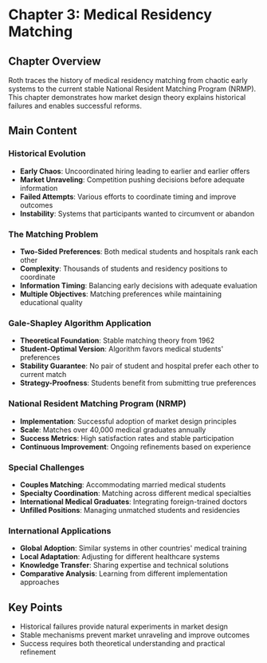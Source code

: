 # Chapter 3: Medical Residency Matching

## Chapter Overview
Roth traces the history of medical residency matching from chaotic early systems to the current stable National Resident Matching Program (NRMP). This chapter demonstrates how market design theory explains historical failures and enables successful reforms.

## Main Content

### Historical Evolution
- **Early Chaos**: Uncoordinated hiring leading to earlier and earlier offers
- **Market Unraveling**: Competition pushing decisions before adequate information
- **Failed Attempts**: Various efforts to coordinate timing and improve outcomes
- **Instability**: Systems that participants wanted to circumvent or abandon

### The Matching Problem
- **Two-Sided Preferences**: Both medical students and hospitals rank each other
- **Complexity**: Thousands of students and residency positions to coordinate
- **Information Timing**: Balancing early decisions with adequate evaluation
- **Multiple Objectives**: Matching preferences while maintaining educational quality

### Gale-Shapley Algorithm Application
- **Theoretical Foundation**: Stable matching theory from 1962
- **Student-Optimal Version**: Algorithm favors medical students' preferences
- **Stability Guarantee**: No pair of student and hospital prefer each other to current match
- **Strategy-Proofness**: Students benefit from submitting true preferences

### National Resident Matching Program (NRMP)
- **Implementation**: Successful adoption of market design principles
- **Scale**: Matches over 40,000 medical graduates annually
- **Success Metrics**: High satisfaction rates and stable participation
- **Continuous Improvement**: Ongoing refinements based on experience

### Special Challenges
- **Couples Matching**: Accommodating married medical students
- **Specialty Coordination**: Matching across different medical specialties
- **International Medical Graduates**: Integrating foreign-trained doctors
- **Unfilled Positions**: Managing unmatched students and residencies

### International Applications
- **Global Adoption**: Similar systems in other countries' medical training
- **Local Adaptation**: Adjusting for different healthcare systems
- **Knowledge Transfer**: Sharing expertise and technical solutions
- **Comparative Analysis**: Learning from different implementation approaches

## Key Points
- Historical failures provide natural experiments in market design
- Stable mechanisms prevent market unraveling and improve outcomes
- Success requires both theoretical understanding and practical refinement